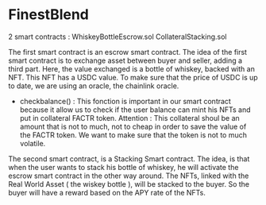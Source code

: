 # FinestBlend 

2 smart contracts : WhiskeyBottleEscrow.sol 
                    CollateralStacking.sol 
                    
The first smart contract is an escrow smart contract. The idea of the first smart contract is to exchange asset between buyer and seller, adding a third part. Here, the value exchanged is a bottle of whiskey, backed with an NFT. This NFT has a USDC value. To make sure that the price of USDC is up to date, we are using an oracle, the chainlink oracle. 

- checkbalance() : This fonction is important in our smart contract because it allow us to check if the user balance can mint his NFTs and put in collateral FACTR token. 
Attention : This collateral shoul be an amount that is not to much, not to cheap in order to save the value of the FACTR token. We want to make sure that the token is not to much volatile. 


The second smart contract, is a Stacking Smart contract. The idea, is that when the user wants to stack his bottle of whiskey, he will activate the escrow smart contract in the other way around. The NFTs, linked with the Real World Asset ( the wiskey bottle ), will be stacked to the buyer. So the buyer will have a reward based on the APY rate of the NFTs. 

